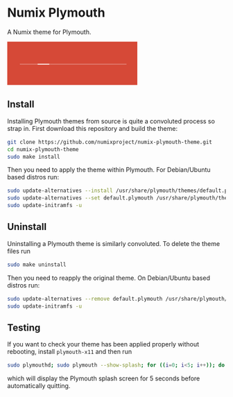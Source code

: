# Numix Plymouth

A Numix theme for Plymouth.

![example-plymouth](numix/loading2_42.png)

## Install

Installing Plymouth themes from source is quite a convoluted process so strap in. First download this repository and build the theme:

```bash
git clone https://github.com/numixproject/numix-plymouth-theme.git
cd numix-plymouth-theme
sudo make install
```

Then you need to apply the theme within Plymouth. For Debian/Ubuntu based distros run:

```bash
sudo update-alternatives --install /usr/share/plymouth/themes/default.plymouth default.plymouth /usr/share/plymouth/themes/numix/numix.plymouth 100
sudo update-alternatives --set default.plymouth /usr/share/plymouth/themes/numix/numix.plymouth
sudo update-initramfs -u
```

## Uninstall

Uninstalling a Plymouth theme is similarly convoluted. To delete the theme files run

```bash
sudo make uninstall
```

Then you need to reapply the original theme. On Debian/Ubuntu based distros run:

```bash
sudo update-alternatives --remove default.plymouth /usr/share/plymouth/themes/numix/numix.plymouth
sudo update-initramfs -u
```

## Testing

If you want to check your theme has been applied properly without rebooting, install `plymouth-x11` and then run

```bash
sudo plymouthd; sudo plymouth --show-splash; for ((i=0; i<5; i++)); do sleep 1; sudo plymouth --update=test$i; done; sudo plymouth --quit
```

which will display the Plymouth splash screen for 5 seconds before automatically quitting.
